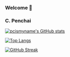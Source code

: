 ### Welcome 👋
### C. Penchai
<!--
**pcismyname/pcismyname** is a ✨ _special_ ✨ repository because its `README.md` (this file) appears on your GitHub profile.

Here are some ideas to get you started:

- 🔭 I’m currently working on ...
- 🌱 I’m currently learning ...
- 👯 I’m looking to collaborate on ...
- 🤔 I’m looking for help with ...
- 💬 Ask me about ...
- 📫 How to reach me: ...
- 😄 Pronouns: ...
- ⚡ Fun fact: ...
-->

[![pcismyname's GitHub stats](https://github-readme-stats.vercel.app/api?username=pcismyname&show_icons=true&theme=dark)](https://github.com/anuraghazra/github-readme-stats)


[![Top Langs](https://github-readme-stats.vercel.app/api/top-langs/?username=pcismyname&show_icons=true&theme=dark&layout=compact&hide=jupyter+notebook&&count_private=true)](https://github.com/anuraghazra/github-readme-stats)

[![GitHub Streak](https://github-readme-streak-stats.herokuapp.com/?user=pcismyname&currStreakNum=2FD3EB&fire=pink&sideLabels=F00&theme=dark)](https://git.io/streak-stats)

